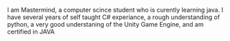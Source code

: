 I am Mastermind, a computer scince student who is
curently learning java.
I have several years of self taught C# experiance,
a rough understanding of python, a very good understaning of the Unity Game Engine, and am certified in JAVA
